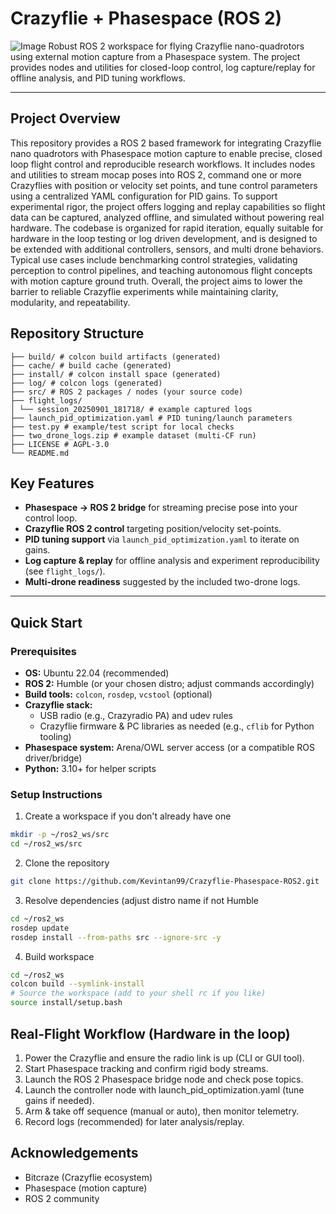 # Crazyflie + Phasespace (ROS 2)
![Image](https://github.com/user-attachments/assets/d01af698-3d7d-4b2d-9b22-d2172bf69498)
Robust ROS 2 workspace for flying Crazyflie nano-quadrotors using external motion capture from a Phasespace system. The project provides nodes and utilities for closed-loop control, log capture/replay for offline analysis, and PID tuning workflows.

---

## Project Overview
This repository provides a ROS 2 based framework for integrating Crazyflie nano quadrotors with Phasespace motion capture to enable precise, closed loop flight control and reproducible research workflows. It includes nodes and utilities to stream mocap poses into ROS 2, command one or more Crazyflies with position or velocity set points, and tune control parameters using a centralized YAML configuration for PID gains. To support experimental rigor, the project offers logging and replay capabilities so flight data can be captured, analyzed offline, and simulated without powering real hardware. The codebase is organized for rapid iteration, equally suitable for hardware in the loop testing or log driven development, and is designed to be extended with additional controllers, sensors, and multi drone behaviors. Typical use cases include benchmarking control strategies, validating perception to control pipelines, and teaching autonomous flight concepts with motion capture ground truth. Overall, the project aims to lower the barrier to reliable Crazyflie experiments while maintaining clarity, modularity, and repeatability.

## Repository Structure

```
├── build/ # colcon build artifacts (generated)
├── cache/ # build cache (generated)
├── install/ # colcon install space (generated)
├── log/ # colcon logs (generated)
├── src/ # ROS 2 packages / nodes (your source code)
├── flight_logs/
│ └── session_20250901_181718/ # example captured logs
├── launch_pid_optimization.yaml # PID tuning/launch parameters
├── test.py # example/test script for local checks
├── two_drone_logs.zip # example dataset (multi-CF run)
├── LICENSE # AGPL-3.0
└── README.md
```

## Key Features

- **Phasespace → ROS 2 bridge** for streaming precise pose into your control loop.
- **Crazyflie ROS 2 control** targeting position/velocity set-points.
- **PID tuning support** via `launch_pid_optimization.yaml` to iterate on gains.
- **Log capture & replay** for offline analysis and experiment reproducibility (see `flight_logs/`).
- **Multi-drone readiness** suggested by the included two-drone logs.

---

## Quick Start

### Prerequisites

- **OS:** Ubuntu 22.04 (recommended)  
- **ROS 2:** Humble (or your chosen distro; adjust commands accordingly)
- **Build tools:** `colcon`, `rosdep`, `vcstool` (optional)
- **Crazyflie stack:**  
  - USB radio (e.g., Crazyradio PA) and udev rules  
  - Crazyflie firmware & PC libraries as needed (e.g., `cflib` for Python tooling)
- **Phasespace system:** Arena/OWL server access (or a compatible ROS driver/bridge)  
- **Python:** 3.10+ for helper scripts

### Setup Instructions
1) Create a workspace if you don't already have one
```bash
mkdir -p ~/ros2_ws/src
cd ~/ros2_ws/src
```

2) Clone the repository
```bash
git clone https://github.com/Kevintan99/Crazyflie-Phasespace-ROS2.git
```

3) Resolve dependencies (adjust distro name if not Humble
```bash
cd ~/ros2_ws
rosdep update
rosdep install --from-paths src --ignore-src -y
```

4) Build workspace
```bash
cd ~/ros2_ws
colcon build --symlink-install
# Source the workspace (add to your shell rc if you like)
source install/setup.bash
```

## Real-Flight Workflow (Hardware in the loop)
1. Power the Crazyflie and ensure the radio link is up (CLI or GUI tool).
2. Start Phasespace tracking and confirm rigid body streams.
3. Launch the ROS 2 Phasespace bridge node and check pose topics.
4. Launch the controller node with launch_pid_optimization.yaml (tune gains if needed).
5. Arm & take off sequence (manual or auto), then monitor telemetry.
6. Record logs (recommended) for later analysis/replay.

## Acknowledgements
- Bitcraze (Crazyflie ecosystem)
- Phasespace (motion capture)
- ROS 2 community
